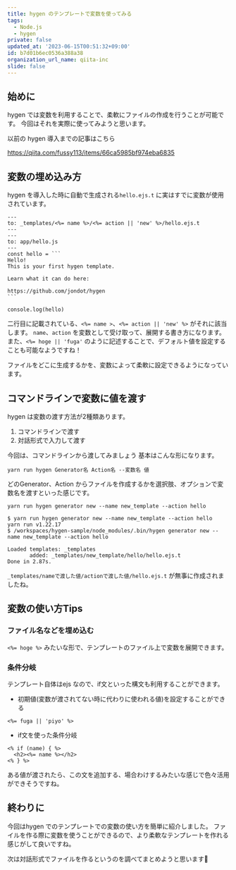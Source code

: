 ```yaml
---
title: hygen のテンプレートで変数を使ってみる
tags:
  - Node.js
  - hygen
private: false
updated_at: '2023-06-15T00:51:32+09:00'
id: b7d01b6ec0536a388a38
organization_url_name: qiita-inc
slide: false
---
```

## 始めに

hygen では変数を利用することで、柔軟にファイルの作成を行うことが可能です。
今回はそれを実際に使ってみようと思います。

以前の hygen 導入までの記事はこちら

https://qiita.com/fussy113/items/66ca5985bf974eba6835

## 変数の埋め込み方

hygen を導入した時に自動で生成される`hello.ejs.t` に実はすでに変数が使用されています。

````_templates/new_template/hello/hello.ejs.t
---
to: _templates/<%= name %>/<%= action || 'new' %>/hello.ejs.t
---
---
to: app/hello.js
---
const hello = ```
Hello!
This is your first hygen template.

Learn what it can do here:

https://github.com/jondot/hygen
```

console.log(hello)
````

二行目に記載されている、`<%= name >`、`<%= action || 'new' %>` がそれに該当します。
`name`、`action` を変数として受け取って、展開する書き方になります。
また、`<%= hoge || 'fuga'` のように記述することで、デフォルト値を設定することも可能なようですね！

ファイルをどこに生成するかを、変数によって柔軟に設定できるようになっています。

## コマンドラインで変数に値を渡す

hygen は変数の渡す方法が2種類あります。

1. コマンドラインで渡す
1. 対話形式で入力して渡す

今回は、コマンドラインから渡してみましょう
基本はこんな形になります。

`yarn run hygen Generator名 Action名 --変数名 値`

どのGenerator、Action からファイルを作成するかを選択肢、オプションで変数名を渡すといった感じです。

`yarn run hygen generator new --name new_template --action hello`

```
$ yarn run hygen generator new --name new_template --action hello
yarn run v1.22.17
$ /workspaces/hygen-sample/node_modules/.bin/hygen generator new --name new_template --action hello

Loaded templates: _templates
       added: _templates/new_template/hello/hello.ejs.t
Done in 2.87s.
```

`_templates/nameで渡した値/actionで渡した値/hello.ejs.t` が無事に作成されましたね。

## 変数の使い方Tips

### ファイル名などを埋め込む

`<%= hoge %>` みたいな形で、テンプレートのファイル上で変数を展開できます。

### 条件分岐

テンプレート自体はejs なので、if文といった構文も利用することができます。

- 初期値(変数が渡されてない時に代わりに使われる値)を設定することができる

`<%= fuga || 'piyo' %>`

- if文を使った条件分岐

```
<% if (name) { %>
  <h2><%= name %></h2>
<% } %>
```

ある値が渡されたら、この文を追加する、場合わけするみたいな感じで色々活用ができそうですね。

## 終わりに

今回はhygen でのテンプレートでの変数の使い方を簡単に紹介しました。
ファイルを作る際に変数を使うことができるので、より柔軟なテンプレートを作れる感じがして良いですね。

次は対話形式でファイルを作るというのを調べてまとめようと思います:muscle:
